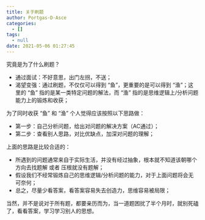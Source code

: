 ```yaml
---
title: 关于刷题
author: Portgas·D·Asce
categories:
  - []
tags:
  - null
date: 2021-05-06 01:27:45
---
```


<!--more-->

究竟是为了什么刷题？
- 通过面试：不好意思，出门左拐，不送；
- 渴望变强：通过刷题，不仅仅可以得到 “鱼”，更重要的是可以得到 “渔”；这里的 “鱼” 指的是某一类特定问题的解法，而 “渔” 指的是思维逻辑上/分析问题能力上的锻炼和收获；

为了同时收获 “鱼” 和 “渔” 个人觉得应该按照以下思路做：
- 第一步：自己分析问题，给出对问题的解决方案（AC通过）；
- 第二步：查看别人思路，对比优缺点，加深对问题的理解；

上面的思路是比较合适的：
- 所遇到的问题通常来自于实际生活，并没有经过抽象，根本就不知道该朝哪个方向去找题解 或者 压根就没有题解；
- 假设我们不经常锻炼自己的思维逻辑/分析问题的能力，对于上面问题将会无可奈何；
- 总之，尽量少看答案，看答案容易失去创造力，思维容易被局限；

当然，并不是说对于所有题，都要亲历而为，当一道题困扰了半个月时，就别死磕了，看看答案，学习学习别人的思想。


